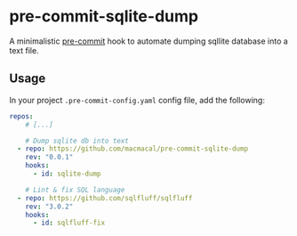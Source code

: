 # pre-commit-sqlite-dump

A minimalistic [pre-commit](https://github.com/pre-commit/pre-commit) hook to automate dumping sqllite database into a text file.

## Usage
In your project `.pre-commit-config.yaml` config file, add the following:

```yaml
repos:
    # [...]

    # Dump sqlite db into text
  - repo: https://github.com/macmacal/pre-commit-sqlite-dump
    rev: "0.0.1"
    hooks:
      - id: sqlite-dump

    # Lint & fix SQL language
  - repo: https://github.com/sqlfluff/sqlfluff
    rev: "3.0.2"
    hooks:
      - id: sqlfluff-fix

```
